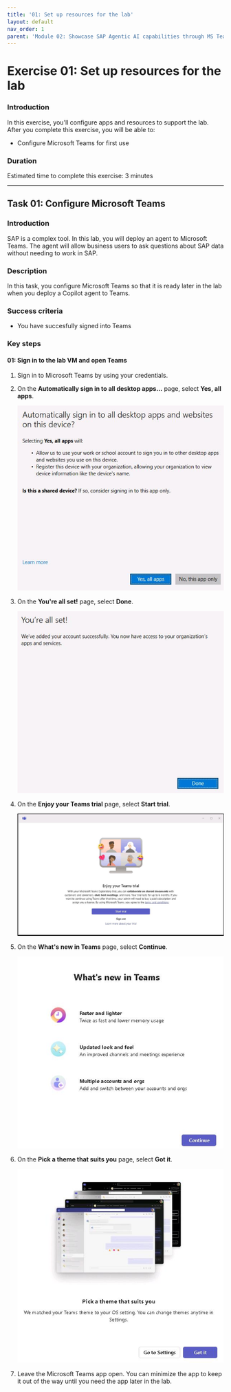 ```yaml
---
title: '01: Set up resources for the lab'
layout: default
nav_order: 1
parent: 'Module 02: Showcase SAP Agentic AI capabilities through MS Teams to customers'
---
```


# Exercise 01: Set up resources for the lab

### Introduction
In this exercise, you'll configure apps and resources to support the lab.
After you complete this exercise, you will be able to:

- Configure Microsoft Teams for first use

### Duration
Estimated time to complete this exercise: 3 minutes


---

## Task 01: Configure Microsoft Teams

<!--estimated time for task completion: 3 minutes-->

### Introduction
SAP is a complex tool. In this lab, you will deploy an agent to Microsoft Teams. The agent will allow business users to ask questions about SAP data without needing to work in SAP.


### Description
In this task, you configure Microsoft Teams so that it is ready later in the lab when you deploy a Copilot agent to Teams.

### Success criteria

- You have succesfully signed into Teams

### Key steps

#### 01: Sign in to the lab VM and open Teams


1. Sign in to Microsoft Teams by using your credentials.

1. On the **Automatically sign in to all desktop apps...** page, select **Yes, all apps**.

    ![as4l50f5.jpg](../../media/as4l50f5.jpg)

1. On the **You're all set!** page, select **Done**.

    ![ywob5m4g.jpg](../../media/ywob5m4g.jpg)

1. On the **Enjoy your Teams trial** page, select **Start trial**.

    ![vazazmyc.jpg](../../media/vazazmyc.jpg)

1. On the **What's new in Teams** page, select **Continue**.

    ![59cdj6pl.jpg](../../media/59cdj6pl.jpg)

1. On the **Pick a theme that suits you** page, select **Got it**.

    ![q6mxrvt7.jpg](../../media/q6mxrvt7.jpg)

1. Leave the Microsoft Teams app open. You can minimize the app to keep it out of the way until you need the app later in the lab.